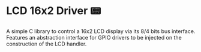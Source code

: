 # LCD 16x2 Driver 📟

A simple C library to control a 16x2 LCD display via its 8/4 bits bus interface. Features an abstraction interface for GPIO drivers to be injected on the construction of the LCD handler.
